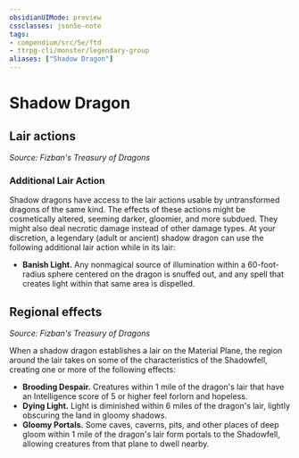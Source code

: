```yaml
---
obsidianUIMode: preview
cssclasses: json5e-note
tags:
- compendium/src/5e/ftd
- ttrpg-cli/monster/legendary-group
aliases: ["Shadow Dragon"]
---
```

# Shadow Dragon

## Lair actions
_Source: Fizban's Treasury of Dragons_

### Additional Lair Action

Shadow dragons have access to the lair actions usable by untransformed dragons of the same kind. The effects of these actions might be cosmetically altered, seeming darker, gloomier, and more subdued. They might also deal necrotic damage instead of other damage types. At your discretion, a legendary (adult or ancient) shadow dragon can use the following additional lair action while in its lair:

- **Banish Light.** Any nonmagical source of illumination within a 60-foot-radius sphere centered on the dragon is snuffed out, and any spell that creates light within that same area is dispelled.  

## Regional effects
_Source: Fizban's Treasury of Dragons_

When a shadow dragon establishes a lair on the Material Plane, the region around the lair takes on some of the characteristics of the Shadowfell, creating one or more of the following effects:

- **Brooding Despair.** Creatures within 1 mile of the dragon's lair that have an Intelligence score of 5 or higher feel forlorn and hopeless.  
- **Dying Light.** Light is diminished within 6 miles of the dragon's lair, lightly obscuring the land in gloomy shadows.  
- **Gloomy Portals.** Some caves, caverns, pits, and other places of deep gloom within 1 mile of the dragon's lair form portals to the Shadowfell, allowing creatures from that plane to dwell nearby.